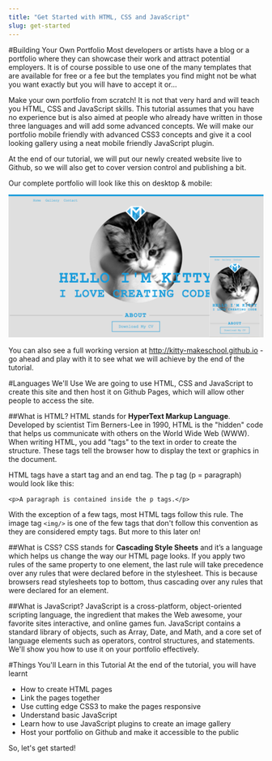 ```yaml
---
title: "Get Started with HTML, CSS and JavaScript"
slug: get-started
---
```


#Building Your Own Portfolio
Most developers or artists have a blog or a portfolio where they can showcase their work and attract potential employers. It is of course possible to use one of the many templates that are available for free or a fee but the templates you find might not be what you want exactly but you will have to accept it or…

Make your own portfolio from scratch! It is not that very hard and will teach you HTML, CSS and JavaScript skills. This tutorial assumes that you have no experience but is also aimed at people who already have written in those three languages and will add some advanced concepts. We will make our portfolio mobile friendly with advanced CSS3 concepts and give it a cool looking gallery using a neat mobile friendly JavaScript plugin. 

At the end of our tutorial, we will put our newly created website live to Github, so we will also get to cover version control and publishing a bit.

Our complete portfolio will look like this on desktop & mobile:

![Portfolio on desktop and mobile](./1-portfolio-desktop.png "Portfolio on desktop and mobile")

You can also see a full working version at http://kitty-makeschool.github.io - go ahead and play with it to see what we will achieve by the end of the tutorial.

#Languages We'll Use
We are going to use HTML, CSS and JavaScript to create this site and then host it on Github Pages, which will allow other people to access the site. 

##What is HTML?
HTML stands for **HyperText Markup Language**. Developed by scientist Tim Berners-Lee in 1990, HTML is the "hidden" code that helps us communicate with others on the World Wide Web (WWW).
When writing HTML, you add "tags" to the text in order to create the structure. These tags tell the browser how to display the text or graphics in the document.

HTML tags have a start tag and an end tag. The p tag (p = paragraph) would look like this:
```
<p>A paragraph is contained inside the p tags.</p>
```
With the exception of a few tags, most HTML tags follow this rule. The image tag `<img/>` is one of the few tags that don't follow this convention as they are considered empty tags. But more to this later on!

##What is CSS?
CSS stands for **Cascading Style Sheets** and it’s a language which helps us change the way our HTML page looks. If you apply two rules of the same property to one element, the last rule will take precedence over any rules that were declared before in the stylesheet. This is because browsers read stylesheets top to bottom, thus cascading over any rules that were declared for an element.

##What is JavaScript?
JavaScript is a cross-platform, object-oriented scripting language, the ingredient that makes the Web awesome, your favorite sites interactive, and online games fun. JavaScript contains a standard library of objects, such as Array, Date, and Math, and a core set of language elements such as operators, control structures, and statements. We'll show you how to use it on your portfolio effectively. 

#Things You'll Learn in this Tutorial 
At the end of the tutorial, you will have learnt 

- How to create HTML pages
- Link the pages together
- Use cutting edge CSS3 to make the pages responsive
- Understand basic JavaScript
- Learn how to use JavaScript plugins to create an image gallery
- Host your portfolio on Github and make it accessible to the public

So, let's get started!